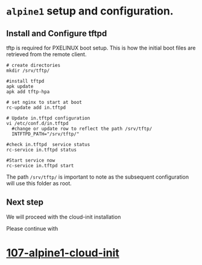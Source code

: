# `alpine1` setup and configuration.

## Install and Configure tftpd
tftp is required for PXELINUX boot setup.
This is how the initial boot files are retrieved from the remote client.
```
# create directories
mkdir /srv/tftp/

#install tftpd 
apk update
apk add tftp-hpa

# set nginx to start at boot
rc-update add in.tftpd

# Update in.tftpd configuration
vi /etc/conf.d/in.tftpd
  #change or update row to reflect the path /srv/tftp/
  INTFTPD_PATH="/srv/tftp/"

#check in.tftpd  service status
rc-service in.tftpd status

#Start service now
rc-service in.tftpd start
```

The path `/srv/tftp/` is important to note as the subsequent configuration will use this folder as root.

## Next step

We will proceed with the cloud-init installation 

Please continue with 
# [107-alpine1-cloud-init](./107-alpine1-cloud-init.md)

